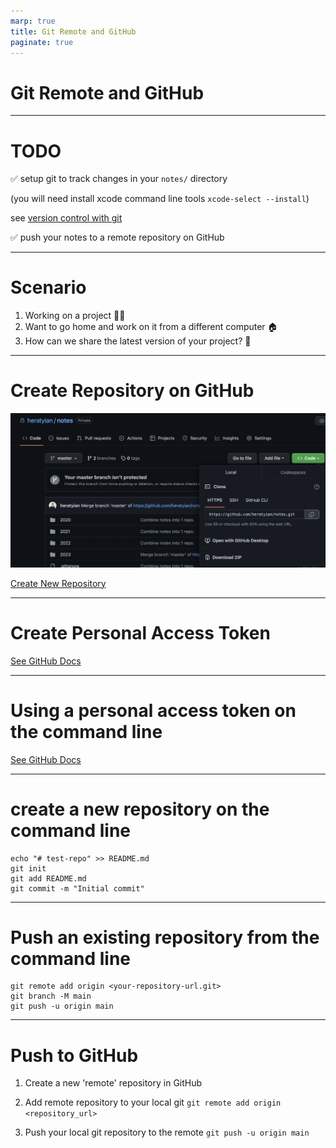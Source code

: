 ```yaml
---
marp: true
title: Git Remote and GitHub
paginate: true
---
```


# Git Remote and GitHub

---

# TODO

✅ setup git to track changes in your `notes/` directory

(you will need install xcode command line tools `xcode-select --install`)

see [version control with git](./version-control-with-git/index.html)

✅ push your notes to a remote repository on GitHub


---
# Scenario

1. Working on a project 👨‍💻
2. Want to go home and work on it from a different computer 🏠
3. How can we share the latest version of your project? 🤨


---

# Create Repository on GitHub

![contain](github-repo.png)

[Create New Repository](https://github.com/new)


---
# Create Personal Access Token

[See GitHub Docs](https://docs.github.com/en/authentication/keeping-your-account-and-data-secure/creating-a-personal-access-token#creating-a-personal-access-token-classic)


---
# Using a personal access token on the command line

[See GitHub Docs](https://docs.github.com/en/authentication/keeping-your-account-and-data-secure/creating-a-personal-access-token#using-a-personal-access-token-on-the-command-line)


---

# create a new repository on the command line

```
echo "# test-repo" >> README.md
git init
git add README.md
git commit -m "Initial commit"
```

---

# Push an existing repository from the command line

```
git remote add origin <your-repository-url.git>
git branch -M main
git push -u origin main
```

---

# Push to GitHub

1. Create a new 'remote' repository in GitHub

2. Add remote repository to your local git
`git remote add origin <repository_url>`

3. Push your local git repository to the remote
`git push -u origin main`



